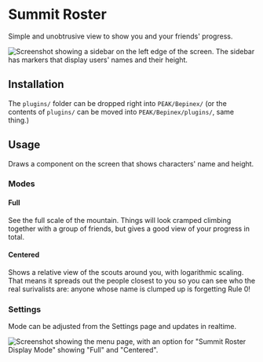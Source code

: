 # Summit Roster

Simple and unobtrusive view to show you and your friends' progress.

![Screenshot showing a sidebar on the left edge of the screen. The sidebar has markers that display users' names and their height.](https://raw.githubusercontent.com/jspapp/SummitRoster/refs/heads/main/screenshot.jpg)

## Installation
The `plugins/` folder can be dropped right into `PEAK/Bepinex/` (or the contents of `plugins/` can be moved into `PEAK/Bepinex/plugins/`, same thing.)

## Usage
Draws a component on the screen that shows characters' name and height.

### Modes
#### Full
See the full scale of the mountain. Things will look cramped climbing together with a group of friends, but gives a good view of your progress in total.
#### Centered
Shows a relative view of the scouts around you, with logarithmic scaling. That means it spreads out the people closest to you so you can see who the real surivalists are: anyone whose name is clumped up is forgetting Rule 0!

### Settings
Mode can be adjusted from the Settings page and updates in realtime.

![Screenshot showing the menu page, with an option for "Summit Roster Display Mode" showing "Full" and "Centered".](https://raw.githubusercontent.com/jspapp/SummitRoster/refs/heads/main/settings.jpg)
